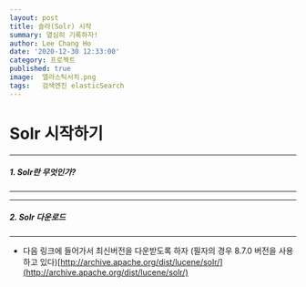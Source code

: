 ```yaml
---
layout: post
title: 솔라(Solr) 시작
summary: 열심히 기록하자!
author: Lee Chang Ho
date: '2020-12-30 12:33:00'
category: 프로젝트
published: true
image:  엘라스틱서치.png
tags:   검색엔진 elasticSearch
---
```

# Solr 시작하기  

---
##### 1. Solr란 무엇인가?  
---


---
#####  2. Solr 다운로드
---
+ 다음 링크에 들어가서 최신버전을 다운받도록 하자 (필자의 경우  8.7.0 버전을 사용하고 있다)[http://archive.apache.org/dist/lucene/solr/](http://archive.apache.org/dist/lucene/solr/)   
<!--stackedit_data:
eyJoaXN0b3J5IjpbLTk5MjA5MTg1MV19
-->